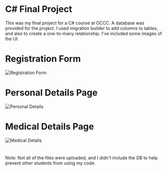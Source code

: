 # C# Final Project
This was my final project for a C# course at OCCC.
A database was provided for the project. 
I used migration builder to add columns to tables, and also to create a one-to-many relationship. I've included some images of the UI.

# Registration Form
![Registration Form](https://github.com/foqsi/CSharp-PCHR/assets/81455653/bae4a533-ce2a-4662-815a-c3736e47cdfd)
#
# Personal Details Page
![Personal Details](https://github.com/foqsi/CSharp-PCHR/assets/81455653/3ddafeed-d306-40ef-9502-3f17ff1ea50d)
#
# Medical Details Page
![Medical Details](https://github.com/foqsi/CSharp-PCHR/assets/81455653/2f62a833-88ca-4a4a-bd8d-580933beedda)
#
Note:
Not all of the files were uploaded, and I didn't include the DB to help prevent other students from using my code.
